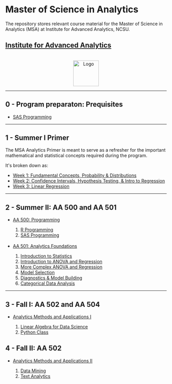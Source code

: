 # Master of Science in Analytics
The repository stores relevant course material for the Master of Science in Analytics (MSA) at Institute for Advanced Analytics, NCSU.

## [Institute for Advanced Analytics](https://analytics.ncsu.edu/)


<!-- PROJECT LOGO -->
<br />
<div align="center">
  <a href="https://github.com/othneildrew/Best-README-Template">
    <img src="https://user-images.githubusercontent.com/17868964/171038252-c57a852c-3bf0-4fa6-9765-5c6c1d07f51e.png" alt="Logo" width="80" height="80">
  </a>
 </div>
 
---
## 0 - Program preparaton: Prequisites

* [SAS Programming](https://github.com/nikkhil13/msa-iaa-ncsu/tree/main/00.%20Pre-requisites/SAS%20Programming%201)

---

## 1 - Summer I Primer

The MSA Analytics Primer is meant to serve as a refresher for the important mathematical and statistical concepts required during the program.

It's broken down as:

* [Week 1: Fundamental Concepts, Probability & Distributions](https://github.com/nikkhil13/msa-iaa-ncsu/tree/main/01.%20Summer%20I%20Analytics%20Primer/Week%201)
* [Week 2: Confidence Intervals, Hypothesis Testing, & Intro to Regression](https://github.com/nikkhil13/msa-iaa-ncsu/tree/main/01.%20Summer%20I%20Analytics%20Primer/Week%202)
* [Week 3: Linear Regression](https://github.com/nikkhil13/msa-iaa-ncsu/tree/main/01.%20Summer%20I%20Analytics%20Primer/Week%203)


---

## 2 - Summer II: AA 500 and AA 501

<ul>
  <li> <a href="https://github.com/nikkhil13/msa-iaa-ncsu/tree/main/02.%20Summer%20II/AA500%20-%20Programming">AA 500: Programming</a></li>

  <ol>
    <li><a href="https://github.com/nikkhil13/msa-iaa-ncsu/tree/main/02.%20Summer%20II/AA500%20-%20Programming/R%20Programming%20-%20Labwork">R Programming</a></li>
    <li><a href="https://github.com/nikkhil13/msa-iaa-ncsu/tree/main/02.%20Summer%20II/AA500%20-%20Programming/SAS%20Programming%20-%20Labwork">SAS Programming</a></li>
  </ol>

  <br>
  
  <li> <a href="https://github.com/nikkhil13/msa-iaa-ncsu/tree/main/02.%20Summer%20II/AA501%20-%20Analytics%20Foundations">AA 501: Analytics Foundations</a></li>

  <ol>
    <li><a href="https://github.com/nikkhil13/msa-iaa-ncsu/tree/main/02.%20Summer%20II/AA501%20-%20Analytics%20Foundations/1%20-%20Introduction%20to%20Statistics">Introduction to Statistics</a></li>
    <li><a href="https://github.com/nikkhil13/msa-iaa-ncsu/tree/main/02.%20Summer%20II/AA501%20-%20Analytics%20Foundations/2%20-%20Introduction%20to%20ANOVA%20and%20Regression">Introduction to ANOVA and Regression</a></li>
    <li><a href="https://github.com/nikkhil13/msa-iaa-ncsu/tree/main/02.%20Summer%20II/AA501%20-%20Analytics%20Foundations/3%20-%20More%20Complex%20ANOVA%20and%20Regression">More Complex ANOVA and Regression</a></li>
    <li><a href="https://github.com/nikkhil13/msa-iaa-ncsu/tree/main/02.%20Summer%20II/AA501%20-%20Analytics%20Foundations/4%20-%20Model%20Selection">Model Selection</a></li>
    <li><a href="https://github.com/nikkhil13/msa-iaa-ncsu/tree/main/02.%20Summer%20II/AA501%20-%20Analytics%20Foundations/5%20-%20Diagnostics%20%26%20Model%20Building">Diagnostics & Model Building</a></li>
    <li><a href="https://github.com/nikkhil13/msa-iaa-ncsu/tree/main/02.%20Summer%20II/AA501%20-%20Analytics%20Foundations/6%20-%20Categorical%20Data%20Analysis">Categorical Data Analysis</a></li>
  </ol>
</ul>

---

## 3 - Fall I: AA 502 and AA 504

<ul> 

  <li> <a href="https://github.com/nikkhil13/msa-iaa-ncsu/tree/main/00.%20Pre-requisites/SAS%20Programming%201">Analytics Methods and Applications I</a></li>

  <ol>
    <li><a href="https://github.com/nikkhil13/msa-iaa-ncsu/blob/main/03.%20Fall%20I/Linear%20Algebra.ipynb">Linear Algebra for Data Science</a></li>

  <li><a href="https://github.com/nikkhil13/msa-iaa-ncsu/blob/main/03.%20Fall%20I/Linear%20Algebra.ipynb">Python Class</a></li>

  </ol>
</ul>

## 4 - Fall II: AA 502

<ul> 

  <li> <a href="https://github.com/nikkhil13/msa-iaa-ncsu/tree/main/00.%20Pre-requisites/SAS%20Programming%201">Analytics Methods and Applications II</a></li>

  <ol>
  <li><a href="https://github.com/nikkhil13/msa-iaa-ncsu/blob/main/03.%20Fall%20I/Linear%20Algebra.ipynb">Data Mining</a></li>

  <li><a href="https://github.com/nikkhil13/msa-iaa-ncsu/blob/main/03.%20Fall%20I/Linear%20Algebra.ipynb">Text Analytics</a></li>

  </ol>

</ul>